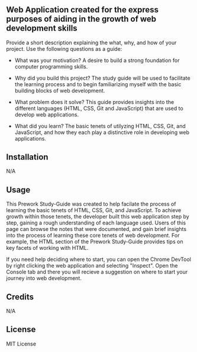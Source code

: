 # <Prework Study Guide Web Application>

## Web Application created for the express purposes of aiding in the growth of web development skills

Provide a short description explaining the what, why, and how of your project. Use the following questions as a guide:

- What was your motivation? A desire to build a strong foundation for computer programming skills.

- Why did you build this project? The study guide will be used to facilitate the learning process and to begin familiarizing myself with the basic building blocks of web development. 

- What problem does it solve? This guide provides insights into the different languages (HTML, CSS, Git and JavaScript) that are used to develop web applications.

- What did you learn? The basic tenets of utilyzing HTML, CSS, Git, and JavaScript, and how they each play a distinctive role in developing web applications. 


## Installation

N/A

## Usage

This Prework Study-Guide was created to help facilate the process of learning the basic tenets of HTML, CSS, Git, and JavaScript. To achieve growth within those tenets, the developer built this web application step by step, gaining a rough understanding of each language used. Users of this page can browse the notes that were documented, and gain brief insights into the process of learning these core tenets of web development. For example, the HTML section of the Prework Study-Guide provides tips on key facets of working with HTML. 

If you need help deciding where to start, you can open the Chrome DevTool by right clicking the web application and selecting "Inspect". Open the Console tab and there you will recieve a suggestion on where to start your journey into web development. 

## Credits

N/A

## License

MIT License

